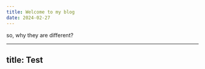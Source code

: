 ```yaml
---
title: Welcome to my blog
date: 2024-02-27
---
```

so, why they are different?

---
title: Test
---
